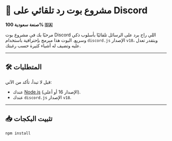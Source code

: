 # 🚀 مشروع بوت رد تلقائي على Discord  
**صنعة سعودية 100% 🇸🇦**  

مرحبًا بك في مشروع بوت Discord اللي راح يرد على الرسائل تلقائيًا بأسلوب ذكي وسريع. البوت هذا مبرمج بإحترافية باستخدام `discord.js` الإصدار `v18`، وبتقدر تعدل عليه وتضيف له أشياء كثيرة حسب رغبتك.  

---

## 🛠 المتطلبات  

قبل لا تبدأ، تأكد من الآتي:  
- عندك [Node.js](https://nodejs.org/) (الإصدار 16 أو أعلى).  
- عندك `discord.js` الإصدار `v18`.  

---

## 📥 تثبيت البكجات
``npm install``
